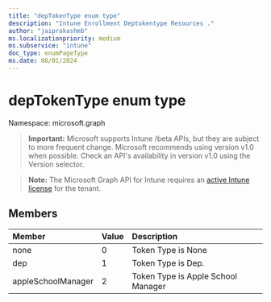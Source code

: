 ```yaml
---
title: "depTokenType enum type"
description: "Intune Enrollment Deptokentype Resources ."
author: "jaiprakashmb"
ms.localizationpriority: medium
ms.subservice: "intune"
doc_type: enumPageType
ms.date: 08/01/2024
---
```


# depTokenType enum type

Namespace: microsoft.graph

> **Important:** Microsoft supports Intune /beta APIs, but they are subject to more frequent change. Microsoft recommends using version v1.0 when possible. Check an API's availability in version v1.0 using the Version selector.

> **Note:** The Microsoft Graph API for Intune requires an [active Intune license](https://go.microsoft.com/fwlink/?linkid=839381) for the tenant.



## Members
|Member|Value|Description|
|:---|:---|:---|
|none|0|Token Type is None|
|dep|1|Token Type is Dep.|
|appleSchoolManager|2|Token Type is Apple School Manager|
